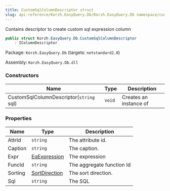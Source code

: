 ```yaml
---
title: CustomSqlColumnDescriptor struct
slug: api-reference/Korzh.EasyQuery.Db/Korzh.EasyQuery.Db namespace/customsqlcolumndescriptor-struct
---
```



Contains descriptor to create custom sql expression column
```csharp
public struct Korzh.EasyQuery.Db.CustomSqlColumnDescriptor
    : IColumnDescriptor

```
Package: `Korzh.EasyQuery.Db` (targets: `netstandard2.0`)

Assembly: `Korzh.EasyQuery.Db.dll`

### Constructors

| Name | Type | Description | 
| --- | --- | --- | 
| CustomSqlColumnDescriptor(`string` sql) | `void` | Creates an instance of <see cref="T:Korzh.EasyQuery.ColumnDescriptor"></see> | 


### Properties

| Name | Type | Description | 
| --- | --- | --- | 
| AttrId | `string` | The attribute id. | 
| Caption | `string` | The caption. | 
| Expr | [EqExpression](/api-reference/korzh-easyquery/korzh-easyquery-namespace/eqexpression-class) | The expression | 
| FuncId | `string` | The aggregate function Id | 
| Sorting | [SortDirection](/api-reference/korzh-easyquery/korzh-easyquery-namespace/sortdirection-enum) | The sort direction. | 
| Sql | `string` | The SQL |